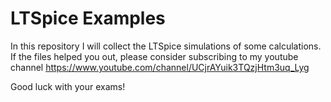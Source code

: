 # LTSpice Examples

In this repository I will collect the LTSpice simulations of some calculations.
If the files helped you out, please consider subscribing to my youtube channel
https://www.youtube.com/channel/UCjrAYuik3TQzjHtm3uq_Lyg

Good luck with your exams!
